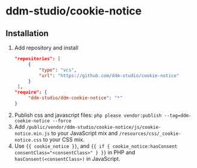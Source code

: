 # ddm-studio/cookie-notice

## Installation

1. Add repository and install
   ```json
   "repositories": [
        {
            "type": "vcs",
            "url": "https://github.com/ddm-studio/cookie-notice"
        }
    ],
   "require": {
        "ddm-studio/ddm-cookie-notice": "*"
   }
   ```
2. Publish css and javascript files: ``php please vendor:publish --tag=ddm-cookie-notice --force``
3. Add ``/public/vendor/ddm-studio/cookie-notice/js/cookie-notice.min.js`` to your JavaScript mix and ``/resources/css/_cookie-notice.css`` to your CSS mix.
4. Use ``{{ cookie_notice }}``, and ``{{ if { cookie_notice:hasConsent consentClass="<consentClass>" } }}`` in PHP
   and ``hasConsent(<consentClass>)`` in JavaScript.
